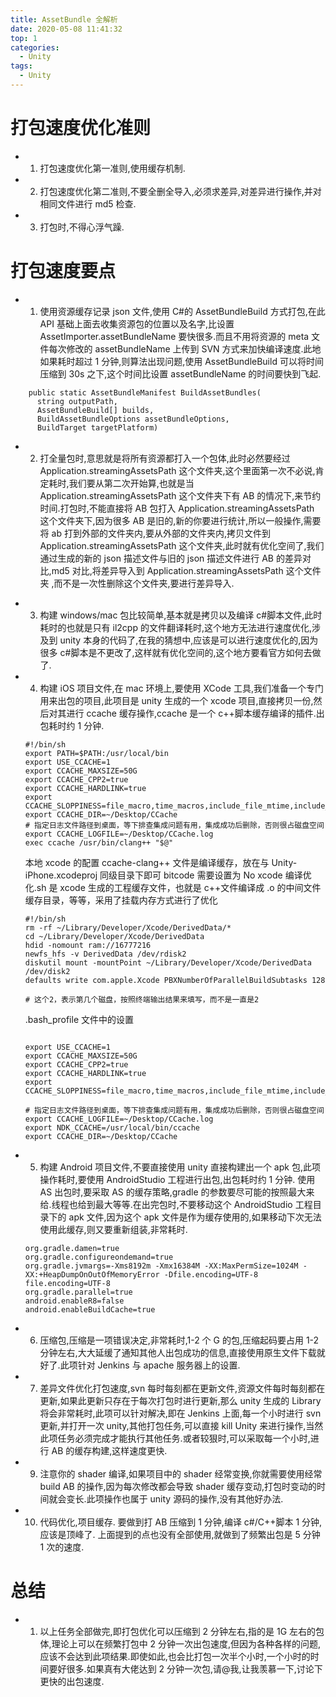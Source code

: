 ```yaml
---
title: AssetBundle 全解析
date: 2020-05-08 11:41:32
top: 1
categories:
  - Unity
tags:
  - Unity
---
```


# 打包速度优化准则

- 1. 打包速度优化第一准则,使用缓存机制.
- 2. 打包速度优化第二准则,不要全删全导入,必须求差异,对差异进行操作,并对相同文件进行 md5 检查.
- 3. 打包时,不得心浮气躁.

# 打包速度要点

- 1. 使用资源缓存记录 json 文件,使用 C#的 AssetBundleBuild 方式打包,在此 API 基础上面去收集资源包的位置以及名字,比设置 AssetImporter.assetBundleName 要快很多.而且不用将资源的 meta 文件每次修改的 assetBundleName 上传到 SVN 方式来加快编译速度.此地如果耗时超过 1 分钟,则算法出现问题,使用 AssetBundleBuild 可以将时间压缩到 30s 之下,这个时间比设置 assetBundleName 的时间要快到飞起.

```
    public static AssetBundleManifest BuildAssetBundles(
      string outputPath,
      AssetBundleBuild[] builds,
      BuildAssetBundleOptions assetBundleOptions,
      BuildTarget targetPlatform)
```

- 2. 打全量包时,意思就是将所有资源都打入一个包体,此时必然要经过 Application.streamingAssetsPath 这个文件夹,这个里面第一次不必说,肯定耗时,我们要从第二次开始算,也就是当 Application.streamingAssetsPath 这个文件夹下有 AB 的情况下,来节约时间.打包时,不能直接将 AB 包打入 Application.streamingAssetsPath 这个文件夹下,因为很多 AB 是旧的,新的你要进行统计,所以一般操作,需要将 ab 打到外部的文件夹内,要从外部的文件夹内,拷贝文件到 Application.streamingAssetsPath 这个文件夹,此时就有优化空间了,我们通过生成的新的 json 描述文件与旧的 json 描述文件进行 AB 的差异对比,md5 对比,将差异导入到 Application.streamingAssetsPath 这个文件夹 ,而不是一次性删除这个文件夹,要进行差异导入.

* 3. 构建 windows/mac 包比较简单,基本就是拷贝以及编译 c#脚本文件,此时耗时的也就是只有 il2cpp 的文件翻译耗时,这个地方无法进行速度优化,涉及到 unity 本身的代码了,在我的猜想中,应该是可以进行速度优化的,因为很多 c#脚本是不更改了,这样就有优化空间的,这个地方要看官方如何去做了.

* 4. 构建 iOS 项目文件,在 mac 环境上,要使用 XCode 工具,我们准备一个专门用来出包的项目,此项目是 unity 生成的一个 xcode 项目,直接拷贝一份,然后对其进行 ccache 缓存操作,ccache 是一个 c++脚本缓存编译的插件.出包耗时约 1 分钟.

  ```
  #!/bin/sh
  export PATH=$PATH:/usr/local/bin
  export USE_CCACHE=1
  export CCACHE_MAXSIZE=50G
  export CCACHE_CPP2=true
  export CCACHE_HARDLINK=true
  export CCACHE_SLOPPINESS=file_macro,time_macros,include_file_mtime,include_file_ctime,file_stat_matches
  export CCACHE_DIR=~/Desktop/CCache
  # 指定日志文件路径到桌面，等下排查集成问题有用，集成成功后删除，否则很占磁盘空间
  export CCACHE_LOGFILE=~/Desktop/CCache.log
  exec ccache /usr/bin/clang++ "$@"
  ```

  本地 xcode 的配置
  ccache-clang++ 文件是编译缓存，放在与 Unity-iPhone.xcodeproj 同级目录下即可
  bitcode 需要设置为 No
  xcode 编译优化.sh 是 xcode 生成的工程缓存文件，也就是 c++文件编译成 .o 的中间文件缓存目录，等等，采用了挂载内存方式进行了优化

  ```
  #!/bin/sh
  rm -rf ~/Library/Developer/Xcode/DerivedData/*
  cd ~/Library/Developer/Xcode/DerivedData
  hdid -nomount ram://16777216
  newfs_hfs -v DerivedData /dev/rdisk2
  diskutil mount -mountPoint ~/Library/Developer/Xcode/DerivedData /dev/disk2
  defaults write com.apple.Xcode PBXNumberOfParallelBuildSubtasks 128

  # 这个2，表示第几个磁盘，按照终端输出结果来填写，而不是一直是2
  ```

  .bash_profile 文件中的设置

  ```

  export USE_CCACHE=1
  export CCACHE_MAXSIZE=50G
  export CCACHE_CPP2=true
  export CCACHE_HARDLINK=true
  export CCACHE_SLOPPINESS=file_macro,time_macros,include_file_mtime,include_file_ctime,file_stat_matches

  # 指定日志文件路径到桌面，等下排查集成问题有用，集成成功后删除，否则很占磁盘空间
  export CCACHE_LOGFILE=~/Desktop/CCache.log
  export NDK_CCACHE=/usr/local/bin/ccache
  export CCACHE_DIR=~/Desktop/CCache
  ```

* 5. 构建 Android 项目文件,不要直接使用 unity 直接构建出一个 apk 包,此项操作耗时,要使用 AndroidStudio 工程进行出包,出包耗时约 1 分钟.
     使用 AS 出包时,要采取 AS 的缓存策略,gradle 的参数要尽可能的按照最大来给.线程也给到最大等等.在出完包时,不要移动这个 AndroidStudio 工程目录下的 apk 文件,因为这个 apk 文件是作为缓存使用的,如果移动下次无法使用此缓存,则又要重新组装,非常耗时.

  ```
  org.gradle.damen=true
  org.gradle.configureondemand=true
  org.gradle.jvmargs=-Xms8192m -Xmx16384M -XX:MaxPermSize=1024M -XX:+HeapDumpOnOutOfMemoryError -Dfile.encoding=UTF-8
  file.encoding=UTF-8
  org.gradle.parallel=true
  android.enableR8=false
  android.enableBuildCache=true
  ```

* 6. 压缩包,压缩是一项错误决定,非常耗时,1-2 个 G 的包,压缩起码要占用 1-2 分钟左右,大大延缓了通知其他人出包成功的信息,直接使用原生文件下载就好了.此项针对 Jenkins 与 apache 服务器上的设置.

* 7. 差异文件优化打包速度,svn 每时每刻都在更新文件,资源文件每时每刻都在更新,如果此更新只存在于每次打包时进行更新,那么 unity 生成的 Library 将会非常耗时,此项可以针对解决,即在 Jenkins 上面,每一个小时进行 svn 更新,并打开一次 unity,其他打包任务,可以直接 kill Unity 来进行操作,当然此项任务必须完成才能执行其他任务.或者较狠时,可以采取每一个小时,进行 AB 的缓存构建,这样速度更快.

* 9. 注意你的 shader 编译,如果项目中的 shader 经常变换,你就需要使用经常 build AB 的操作,因为每次修改都会导致 shader 缓存变动,打包时变动的时间就会变长.此项操作也属于 unity 源码的操作,没有其他好办法.

* 10. 代码优化,项目缓存. 要做到打 AB 压缩到 1 分钟,编译 c#/C++脚本 1 分钟,应该是顶峰了. 上面提到的点也没有全部使用,就做到了频繁出包是 5 分钟 1 次的速度.

# 总结

- 1. 以上任务全部做完,即打包优化可以压缩到 2 分钟左右,指的是 1G 左右的包体,理论上可以在频繁打包中 2 分钟一次出包速度,但因为各种各样的问题,应该不会达到此项结果.即使如此,也会比打包一次半个小时,一个小时的时间要好很多.如果真有大佬达到 2 分钟一次包,请@我,让我羡慕一下,讨论下更快的出包速度.
